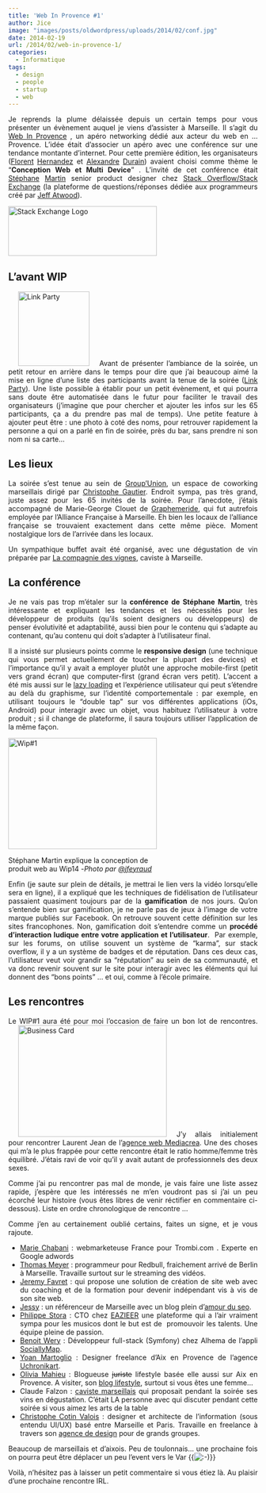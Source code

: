 ```yaml
---
title: 'Web In Provence #1'
author: Jice
image: "images/posts/oldwordpress/uploads/2014/02/conf.jpg"
date: 2014-02-19
url: /2014/02/web-in-provence-1/
categories:
  - Informatique
tags:
  - design
  - people
  - startup
  - web
---
```

<p style="text-align: justify;">
  Je reprends la plume délaissée depuis un certain temps pour vous présenter un évènement auquel je viens d&#8217;assister à Marseille. Il s&#8217;agit du <a title="Web In Provence" href="http://www.webinprovence.fr/" target="_blank">Web In Provence</a> , un apéro networking dédié aux acteur du web en &#8230; Provence. L&#8217;idée était d&#8217;associer un apéro avec une conférence sur une tendance montante d&#8217;internet. Pour cette première édition, les organisateurs (<a title="Florent Hernandez" href="https://twitter.com/Flo__Hernandez" target="_blank">Florent</a> <a title="Florent Hernandez" href="https://plus.google.com/112373548303714842647/posts" target="_blank">Hernandez</a> et <a title="Alexandre Durain" href="https://twitter.com/AlexDurain" target="_blank">Alexandre</a> <a title="Alexandre Durain" href="https://plus.google.com/+AlexandreDurain_So-Buzz/posts" target="_blank">Durain</a>) avaient choisi comme thème le &#8220;<strong>Conception Web et Multi Device</strong>&#8221; . L&#8217;invité de cet conférence était <a title="Stephane Martin" href="https://twitter.com/stephane_m_" target="_blank">Stéphane</a> <a title="Stephane Martin" href="https://plus.google.com/102644824468826022899/about" target="_blank">Martin</a> senior product designer chez <a title="Stack Overflow" href="http://stackoverflow.com/" target="_blank">Stack Overflow/Stack Exchange</a> (la plateforme de questions/réponses dédiée aux programmeurs créé par <a title="Jeff Atwood (Coding Horror)" href="http://en.wikipedia.org/wiki/Jeff_Atwood" target="_blank">Jeff Atwood</a>).
</p>

<img class="aligncenter size-medium wp-image-1413" alt="Stack Exchange Logo" src="/images/posts/oldwordpress/uploads/2014/02/stackexchange-logo-300x100.png" width="300" height="100" >

## L&#8217;avant WIP

<p style="text-align: justify;">
  <img class="wp-image-1414 alignright" style="margin-left: 20px; margin-right: 20px;" alt="Link Party" src="/images/posts/oldwordpress/uploads/2014/02/link_party-287x300.png" width="144" height="150" >Avant de présenter l&#8217;ambiance de la soirée, un petit retour en arrière dans le temps pour dire que j&#8217;ai beaucoup aimé la mise en ligne d&#8217;une liste des participants avant la tenue de la soirée (<a title="Link Party - WIP14" href="http://www.webinprovence.fr/link-party-wip2014/" target="_blank">Link Party</a>). Une liste possible à établir pour un petit évènement, et qui pourra sans doute être automatisée dans le futur pour faciliter le travail des organisateurs (j&#8217;imagine que pour chercher et ajouter les infos sur les 65 participants, ça a du prendre pas mal de temps). Une petite feature à ajouter peut être : une photo à coté des noms, pour retrouver rapidement la personne a qui on a parlé en fin de soirée, près du bar, sans prendre ni son nom ni sa carte&#8230;
</p>

## Les lieux

<p style="text-align: justify;">
  La soirée s&#8217;est tenue au sein de <a title="Group Union" href="http://www.groupunion.fr/" target="_blank">Group&#8217;Union</a>, un espace de coworking marseillais dirigé par <a title="Christophe Gautier" href="http://fr.linkedin.com/pub/christophe-gauthier/57/6b5/224" target="_blank">Christophe Gautier</a>. Endroit sympa, pas très grand, juste assez pour les 65 invités de la soirée. Pour l&#8217;anecdote, j&#8217;étais accompagné de Marie-George Clouet de <a title="Graphemeride - Rédaction et Référencement Web" href="http://www.graphemeride.com" target="_blank">Graphemeride</a>, qui fut autrefois employée par l&#8217;Alliance Française à Marseille. Eh bien les locaux de l&#8217;alliance française se trouvaient exactement dans cette même pièce. Moment nostalgique lors de l&#8217;arrivée dans les locaux.
</p>

<p style="text-align: justify;">
  Un sympathique buffet avait été organisé, avec une dégustation de vin préparée par <a title="Compagnie des vignes" href="http://www.compagniedesvignes.fr/" target="_blank">La compagnie des vignes</a>, caviste à Marseille.
</p>

## La conférence

<p style="text-align: justify;">
  Je ne vais pas trop m&#8217;étaler sur la<strong> conférence de Stéphane Martin</strong>, très intéressante et expliquant les tendances et les nécessités pour les développeur de produits (qu&#8217;ils soient designers ou développeurs) de penser évolutivité et adaptabilité, aussi bien pour le contenu qui s&#8217;adapte au contenant, qu&#8217;au contenu qui doit s&#8217;adapter à l&#8217;utilisateur final.
</p>

<p style="text-align: justify;">
  Il a insisté sur plusieurs points comme le <strong>responsive design</strong> (une technique qui vous permet actuellement de toucher la plupart des devices) et l&#8217;importance qu&#8217;il y avait a employer plutôt une approche mobile-first (petit vers grand écran) que computer-first (grand écran vers petit). L&#8217;accent a été mis aussi sur le <a title="Lazy Loading" href="http://en.wikipedia.org/wiki/Lazy_loading" target="_blank">lazy loading</a> et l&#8217;expérience utilisateur qui peut s&#8217;étendre au delà du graphisme, sur l&#8217;identité comportementale : par exemple, en utilisant toujours le &#8220;double tap&#8221; sur vos différentes applications (iOs, Android) pour interagir avec un objet, vous habituez l&#8217;utilisateur à votre produit ; si il change de plateforme, il saura toujours utiliser l&#8217;application de la même façon.
</p>

<div id="attachment_1415" style="width: 310px" class="wp-caption aligncenter">
  <img class="size-medium wp-image-1415" alt="Wip#1" src="/images/posts/oldwordpress/uploads/2014/02/conf-300x224.jpg" width="300" height="224" >
  
  <p class="wp-caption-text">
    Stéphane Martin explique la conception de produit web au Wip14 -<em>Photo par <a title="Jfeyraud" href="https://twitter.com/jfeyraud" target="_blank">@jfeyraud</a></em>
  </p>
</div>

<p style="text-align: justify;">
  Enfin (je saute sur plein de détails, je mettrai le lien vers la vidéo lorsqu&#8217;elle sera en ligne), il a expliqué que les techniques de fidélisation de l&#8217;utilisateur passaient quasiment toujours par de la <strong>gamification</strong> de nos jours. Qu&#8217;on s&#8217;entende bien sur gamification, je ne parle pas de jeux à l&#8217;image de votre marque publiés sur Facebook. On retrouve souvent cette définition sur les sites francophones. Non, gamification doit s&#8217;entendre comme un <strong>procédé d&#8217;interaction ludique entre votre application et l&#8217;utilisateur</strong>.  Par exemple, sur les forums, on utilise souvent un système de &#8220;karma&#8221;, sur stack overflow, il y a un système de badges et de réputation. Dans ces deux cas, l&#8217;utilisateur veut voir grandir sa &#8220;réputation&#8221; au sein de sa communauté, et va donc revenir souvent sur le site pour interagir avec les éléments qui lui donnent des &#8220;bons points&#8221; &#8230; et oui, comme à l&#8217;école primaire.
</p>

## Les rencontres

<p style="text-align: justify;">
  Le WIP#1 aura été pour moi l&#8217;occasion de faire un bon lot de rencontres. <img class="size-medium wp-image-1417 alignleft" style="margin-left: 20px; margin-right: 20px;" alt="Business Card" src="/images/posts/oldwordpress/uploads/2014/02/wip14_contacts-300x225.jpg" width="300" height="225" >J&#8217;y allais initialement pour rencontrer Laurent Jean de l&#8217;<a title="MediaCrea - Agence Web Marseille" href="http://www.mediacrea.com/" target="_blank">agence web Mediacrea</a>. Une des choses qui m&#8217;a le plus frappée pour cette rencontre était le ratio homme/femme très équilibré. J&#8217;étais ravi de voir qu&#8217;il y avait autant de professionnels des deux sexes.
</p>

<p style="text-align: justify;">
  Comme j&#8217;ai pu rencontrer pas mal de monde, je vais faire une liste assez rapide, j&#8217;espère que les intéressés ne m&#8217;en voudront pas si j&#8217;ai un peu écorché leur histoire (vous êtes libres de venir réctifier en commentaire ci-dessous). Liste en ordre chronologique de rencontre &#8230;
</p>

<p style="text-align: justify;">
  Comme j&#8217;en au certainement oublié certains, faites un signe, et je vous rajoute.
</p>

<ul style="text-align: justify;">
  <li>
    <a title="Marie Chabani" href="https://twitter.com/mariechabani" target="_blank">Marie Chabani</a> : webmarketeuse France pour Trombi.com . Experte en Google adwords
  </li>
  <li>
    <a title="Thomas Meyer" href="https://twitter.com/meyertee" target="_blank">Thomas Meyer</a> : programmeur pour Redbull, fraichement arrivé de Berlin à Marseille. Travaille surtout sur le streaming des vidéos.
  </li>
  <li>
    <a title="Jeremy Favret" href="https://twitter.com/jeremy_favret" target="_blank">Jeremy Favret</a> : qui propose une solution de création de site web avec du coaching et de la formation pour devenir indépendant vis à vis de son site web.
  </li>
  <li>
    <a title="Jessy Seo Noob" href="https://twitter.com/jessyseonoob" target="_blank">Jessy</a> : un référenceur de Marseille avec un blog plein d&#8217;<a title="Blog SEO" href="http://www.love-moi.fr/" target="_blank">amour du seo</a>.
  </li>
  <li>
    <a title="Philippe Stora" href="https://twitter.com/p_stora" target="_blank">Philippe Stora</a> : CTO chez <a title="Eazieer - Music platform for talented artists" href="https://www.eazieer.com" target="_blank">EAZIEER</a> une plateforme qui a l&#8217;air vraiment sympa pour les musicos dont le but est de  promouvoir les talents. Une équipe pleine de passion.
  </li>
  <li>
    <a title="Benoit Wery" href="https://twitter.com/benoitwery" target="_blank">Benoit Wery</a> : Développeur full-stack (Symfony) chez Alhema de l&#8217;appli <a title="SociallyMap" href="http://www.sociallymap.com" target="_blank">SociallyMap</a>.
  </li>
  <li>
    <a title="Yoan Martoglio" href="https://twitter.com/Uchronik" target="_blank">Yoan Martoglio</a> : Designer freelance d&#8217;Aix en Provence de l&#8217;agence <a title="Designer Freelance" href="http://www.uchronikart.fr" target="_blank">Uchronikart</a>.
  </li>
  <li>
    <a title="Juriste in the city" href="https://twitter.com/Juristeinthecit" target="_blank">Olivia Mahieu</a> : Blogueuse <del>juriste</del> lifestyle basée elle aussi sur Aix en Provence. A visiter, son <a title="Blog lifestyle" href="http://juriste-in-the-city.fr" target="_blank">blog lifestyle</a>, surtout si vous êtes une femme&#8230;
  </li>
  <li>
    Claude Falzon : <a title="Compagnie des vignes - Cuviste Marseille" href="http://www.compagniedesvignes.fr/" target="_blank">caviste marseillais</a> qui proposait pendant la soirée ses vins en dégustation. C&#8217;était LA personne avec qui discuter pendant cette soirée si vous aimez les arts de la table
  </li>
  <li>
    <a title="Christophe Cotin Valois" href="https://twitter.com/ccvsonewbrain" target="_blank">Christophe Cotin Valois</a> : designer et architecte de l&#8217;information (sous entendu UI/UX) basé entre Marseille et Paris. Travaille en freelance à travers son <a title="Agence de User Experience Design Marseille" href="http://cotinvalois.com/" target="_blank">agence de design</a> pour de grands groupes.
  </li>
</ul>

<p style="text-align: justify;">
  Beaucoup de marseillais et d&#8217;aixois. Peu de toulonnais&#8230; une prochaine fois on pourra peut être déplacer un peu l&#8217;event vers le Var {{<img src="http://localhost/oldblog/wp-includes/images/smilies/icon_smile.gif" alt=":-)" class="wp-smiley" >}}
</p>

<p style="text-align: justify;">
  Voilà, n’hésitez pas à laisser un petit commentaire si vous étiez là. Au plaisir d&#8217;une prochaine rencontre IRL.
</p>